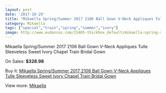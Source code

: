 ```yaml
---
layout: post
date: '2017-10-29'
title: "Mikaella Spring/Summer 2017 2106 Ball Gown V-Neck Appliques Tulle Sleeveless Sweet Ivory Chapel Train Bridal Gown"
category: Mikaella
tags: ["special","train","spring","summer","ivory"]
image: http://www.eudances.com/21485-thickbox_default/mikaella-spring-summer-2017-2106-ball-gown-v-neck-appliques-tulle-sleeveless-sweet-ivory-chapel-train-bridal-gown.jpg
---
```

Mikaella Spring/Summer 2017 2106 Ball Gown V-Neck Appliques Tulle Sleeveless Sweet Ivory Chapel Train Bridal Gown

On Sales: **$328.98**
<a href="https://www.eudances.com/en/mikaella/6602-mikaella-spring-summer-2017-2106-ball-gown-v-neck-appliques-tulle-sleeveless-sweet-ivory-chapel-train-bridal-gown.html"><amp-img layout="responsive" width="600" height="600" src="//www.eudances.com/21485-thickbox_default/mikaella-spring-summer-2017-2106-ball-gown-v-neck-appliques-tulle-sleeveless-sweet-ivory-chapel-train-bridal-gown.jpg" alt="Mikaella Spring/Summer 2017 2106 Ball Gown V-Neck Appliques Tulle Sleeveless Sweet Ivory Chapel Train Bridal Gown 0" /></a>
<a href="https://www.eudances.com/en/mikaella/6602-mikaella-spring-summer-2017-2106-ball-gown-v-neck-appliques-tulle-sleeveless-sweet-ivory-chapel-train-bridal-gown.html"><amp-img layout="responsive" width="600" height="600" src="//www.eudances.com/21490-thickbox_default/mikaella-spring-summer-2017-2106-ball-gown-v-neck-appliques-tulle-sleeveless-sweet-ivory-chapel-train-bridal-gown.jpg" alt="Mikaella Spring/Summer 2017 2106 Ball Gown V-Neck Appliques Tulle Sleeveless Sweet Ivory Chapel Train Bridal Gown 1" /></a>
<a href="https://www.eudances.com/en/mikaella/6602-mikaella-spring-summer-2017-2106-ball-gown-v-neck-appliques-tulle-sleeveless-sweet-ivory-chapel-train-bridal-gown.html"><amp-img layout="responsive" width="600" height="600" src="//www.eudances.com/21489-thickbox_default/mikaella-spring-summer-2017-2106-ball-gown-v-neck-appliques-tulle-sleeveless-sweet-ivory-chapel-train-bridal-gown.jpg" alt="Mikaella Spring/Summer 2017 2106 Ball Gown V-Neck Appliques Tulle Sleeveless Sweet Ivory Chapel Train Bridal Gown 2" /></a>
<a href="https://www.eudances.com/en/mikaella/6602-mikaella-spring-summer-2017-2106-ball-gown-v-neck-appliques-tulle-sleeveless-sweet-ivory-chapel-train-bridal-gown.html"><amp-img layout="responsive" width="600" height="600" src="//www.eudances.com/21488-thickbox_default/mikaella-spring-summer-2017-2106-ball-gown-v-neck-appliques-tulle-sleeveless-sweet-ivory-chapel-train-bridal-gown.jpg" alt="Mikaella Spring/Summer 2017 2106 Ball Gown V-Neck Appliques Tulle Sleeveless Sweet Ivory Chapel Train Bridal Gown 3" /></a>
<a href="https://www.eudances.com/en/mikaella/6602-mikaella-spring-summer-2017-2106-ball-gown-v-neck-appliques-tulle-sleeveless-sweet-ivory-chapel-train-bridal-gown.html"><amp-img layout="responsive" width="600" height="600" src="//www.eudances.com/21487-thickbox_default/mikaella-spring-summer-2017-2106-ball-gown-v-neck-appliques-tulle-sleeveless-sweet-ivory-chapel-train-bridal-gown.jpg" alt="Mikaella Spring/Summer 2017 2106 Ball Gown V-Neck Appliques Tulle Sleeveless Sweet Ivory Chapel Train Bridal Gown 4" /></a>
<a href="https://www.eudances.com/en/mikaella/6602-mikaella-spring-summer-2017-2106-ball-gown-v-neck-appliques-tulle-sleeveless-sweet-ivory-chapel-train-bridal-gown.html"><amp-img layout="responsive" width="600" height="600" src="//www.eudances.com/21486-thickbox_default/mikaella-spring-summer-2017-2106-ball-gown-v-neck-appliques-tulle-sleeveless-sweet-ivory-chapel-train-bridal-gown.jpg" alt="Mikaella Spring/Summer 2017 2106 Ball Gown V-Neck Appliques Tulle Sleeveless Sweet Ivory Chapel Train Bridal Gown 5" /></a>

Buy it: [Mikaella Spring/Summer 2017 2106 Ball Gown V-Neck Appliques Tulle Sleeveless Sweet Ivory Chapel Train Bridal Gown](https://www.eudances.com/en/mikaella/6602-mikaella-spring-summer-2017-2106-ball-gown-v-neck-appliques-tulle-sleeveless-sweet-ivory-chapel-train-bridal-gown.html "Mikaella Spring/Summer 2017 2106 Ball Gown V-Neck Appliques Tulle Sleeveless Sweet Ivory Chapel Train Bridal Gown")

View more: [Mikaella](https://www.eudances.com/en/106-mikaella "Mikaella")